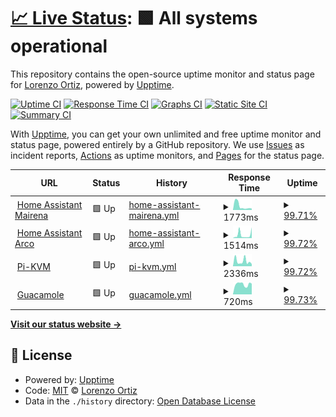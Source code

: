 # [📈 Live Status](https://demo.upptime.js.org): <!--live status--> **🟩 All systems operational**

This repository contains the open-source uptime monitor and status page for [Lorenzo Ortiz](https://demo.upptime.js.org), powered by [Upptime](https://github.com/upptime/upptime).

[![Uptime CI](https://github.com/Infinitte/upptime/workflows/Uptime%20CI/badge.svg)](https://github.com/Infinitte/upptime/actions?query=workflow%3A%22Uptime+CI%22)
[![Response Time CI](https://github.com/Infinitte/upptime/workflows/Response%20Time%20CI/badge.svg)](https://github.com/Infinitte/upptime/actions?query=workflow%3A%22Response+Time+CI%22)
[![Graphs CI](https://github.com/Infinitte/upptime/workflows/Graphs%20CI/badge.svg)](https://github.com/Infinitte/upptime/actions?query=workflow%3A%22Graphs+CI%22)
[![Static Site CI](https://github.com/Infinitte/upptime/workflows/Static%20Site%20CI/badge.svg)](https://github.com/Infinitte/upptime/actions?query=workflow%3A%22Static+Site+CI%22)
[![Summary CI](https://github.com/Infinitte/upptime/workflows/Summary%20CI/badge.svg)](https://github.com/Infinitte/upptime/actions?query=workflow%3A%22Summary+CI%22)

With [Upptime](https://upptime.js.org), you can get your own unlimited and free uptime monitor and status page, powered entirely by a GitHub repository. We use [Issues](https://github.com/Infinitte/upptime/issues) as incident reports, [Actions](https://github.com/Infinitte/upptime/actions) as uptime monitors, and [Pages](https://demo.upptime.js.org) for the status page.

<!--start: status pages-->
<!-- This summary is generated by Upptime (https://github.com/upptime/upptime) -->
<!-- Do not edit this manually, your changes will be overwritten -->
<!-- prettier-ignore -->
| URL | Status | History | Response Time | Uptime |
| --- | ------ | ------- | ------------- | ------ |
| <img alt="" src="https://icons.duckduckgo.com/ip3/kabble.duckdns.org.ico" height="13"> [Home Assistant Mairena](https://kabble.duckdns.org/) | 🟩 Up | [home-assistant-mairena.yml](https://github.com/Infinitte/upptime/commits/HEAD/history/home-assistant-mairena.yml) | <details><summary><img alt="Response time graph" src="./graphs/home-assistant-mairena/response-time-week.png" height="20"> 1773ms</summary><br><a href="https://Infinitte.github.io/upptime/history/home-assistant-mairena"><img alt="Response time 1544" src="https://img.shields.io/endpoint?url=https%3A%2F%2Fraw.githubusercontent.com%2FInfinitte%2Fupptime%2FHEAD%2Fapi%2Fhome-assistant-mairena%2Fresponse-time.json"></a><br><a href="https://Infinitte.github.io/upptime/history/home-assistant-mairena"><img alt="24-hour response time 761" src="https://img.shields.io/endpoint?url=https%3A%2F%2Fraw.githubusercontent.com%2FInfinitte%2Fupptime%2FHEAD%2Fapi%2Fhome-assistant-mairena%2Fresponse-time-day.json"></a><br><a href="https://Infinitte.github.io/upptime/history/home-assistant-mairena"><img alt="7-day response time 1773" src="https://img.shields.io/endpoint?url=https%3A%2F%2Fraw.githubusercontent.com%2FInfinitte%2Fupptime%2FHEAD%2Fapi%2Fhome-assistant-mairena%2Fresponse-time-week.json"></a><br><a href="https://Infinitte.github.io/upptime/history/home-assistant-mairena"><img alt="30-day response time 2295" src="https://img.shields.io/endpoint?url=https%3A%2F%2Fraw.githubusercontent.com%2FInfinitte%2Fupptime%2FHEAD%2Fapi%2Fhome-assistant-mairena%2Fresponse-time-month.json"></a><br><a href="https://Infinitte.github.io/upptime/history/home-assistant-mairena"><img alt="1-year response time 1544" src="https://img.shields.io/endpoint?url=https%3A%2F%2Fraw.githubusercontent.com%2FInfinitte%2Fupptime%2FHEAD%2Fapi%2Fhome-assistant-mairena%2Fresponse-time-year.json"></a></details> | <details><summary><a href="https://Infinitte.github.io/upptime/history/home-assistant-mairena">99.71%</a></summary><a href="https://Infinitte.github.io/upptime/history/home-assistant-mairena"><img alt="All-time uptime 99.62%" src="https://img.shields.io/endpoint?url=https%3A%2F%2Fraw.githubusercontent.com%2FInfinitte%2Fupptime%2FHEAD%2Fapi%2Fhome-assistant-mairena%2Fuptime.json"></a><br><a href="https://Infinitte.github.io/upptime/history/home-assistant-mairena"><img alt="24-hour uptime 97.98%" src="https://img.shields.io/endpoint?url=https%3A%2F%2Fraw.githubusercontent.com%2FInfinitte%2Fupptime%2FHEAD%2Fapi%2Fhome-assistant-mairena%2Fuptime-day.json"></a><br><a href="https://Infinitte.github.io/upptime/history/home-assistant-mairena"><img alt="7-day uptime 99.71%" src="https://img.shields.io/endpoint?url=https%3A%2F%2Fraw.githubusercontent.com%2FInfinitte%2Fupptime%2FHEAD%2Fapi%2Fhome-assistant-mairena%2Fuptime-week.json"></a><br><a href="https://Infinitte.github.io/upptime/history/home-assistant-mairena"><img alt="30-day uptime 99.53%" src="https://img.shields.io/endpoint?url=https%3A%2F%2Fraw.githubusercontent.com%2FInfinitte%2Fupptime%2FHEAD%2Fapi%2Fhome-assistant-mairena%2Fuptime-month.json"></a><br><a href="https://Infinitte.github.io/upptime/history/home-assistant-mairena"><img alt="1-year uptime 99.62%" src="https://img.shields.io/endpoint?url=https%3A%2F%2Fraw.githubusercontent.com%2FInfinitte%2Fupptime%2FHEAD%2Fapi%2Fhome-assistant-mairena%2Fuptime-year.json"></a></details>
| <img alt="" src="https://icons.duckduckgo.com/ip3/peque.duckdns.org.ico" height="13"> [Home Assistant Arco](https://peque.duckdns.org/) | 🟩 Up | [home-assistant-arco.yml](https://github.com/Infinitte/upptime/commits/HEAD/history/home-assistant-arco.yml) | <details><summary><img alt="Response time graph" src="./graphs/home-assistant-arco/response-time-week.png" height="20"> 1514ms</summary><br><a href="https://Infinitte.github.io/upptime/history/home-assistant-arco"><img alt="Response time 1167" src="https://img.shields.io/endpoint?url=https%3A%2F%2Fraw.githubusercontent.com%2FInfinitte%2Fupptime%2FHEAD%2Fapi%2Fhome-assistant-arco%2Fresponse-time.json"></a><br><a href="https://Infinitte.github.io/upptime/history/home-assistant-arco"><img alt="24-hour response time 2004" src="https://img.shields.io/endpoint?url=https%3A%2F%2Fraw.githubusercontent.com%2FInfinitte%2Fupptime%2FHEAD%2Fapi%2Fhome-assistant-arco%2Fresponse-time-day.json"></a><br><a href="https://Infinitte.github.io/upptime/history/home-assistant-arco"><img alt="7-day response time 1514" src="https://img.shields.io/endpoint?url=https%3A%2F%2Fraw.githubusercontent.com%2FInfinitte%2Fupptime%2FHEAD%2Fapi%2Fhome-assistant-arco%2Fresponse-time-week.json"></a><br><a href="https://Infinitte.github.io/upptime/history/home-assistant-arco"><img alt="30-day response time 1697" src="https://img.shields.io/endpoint?url=https%3A%2F%2Fraw.githubusercontent.com%2FInfinitte%2Fupptime%2FHEAD%2Fapi%2Fhome-assistant-arco%2Fresponse-time-month.json"></a><br><a href="https://Infinitte.github.io/upptime/history/home-assistant-arco"><img alt="1-year response time 1167" src="https://img.shields.io/endpoint?url=https%3A%2F%2Fraw.githubusercontent.com%2FInfinitte%2Fupptime%2FHEAD%2Fapi%2Fhome-assistant-arco%2Fresponse-time-year.json"></a></details> | <details><summary><a href="https://Infinitte.github.io/upptime/history/home-assistant-arco">99.72%</a></summary><a href="https://Infinitte.github.io/upptime/history/home-assistant-arco"><img alt="All-time uptime 79.40%" src="https://img.shields.io/endpoint?url=https%3A%2F%2Fraw.githubusercontent.com%2FInfinitte%2Fupptime%2FHEAD%2Fapi%2Fhome-assistant-arco%2Fuptime.json"></a><br><a href="https://Infinitte.github.io/upptime/history/home-assistant-arco"><img alt="24-hour uptime 98.02%" src="https://img.shields.io/endpoint?url=https%3A%2F%2Fraw.githubusercontent.com%2FInfinitte%2Fupptime%2FHEAD%2Fapi%2Fhome-assistant-arco%2Fuptime-day.json"></a><br><a href="https://Infinitte.github.io/upptime/history/home-assistant-arco"><img alt="7-day uptime 99.72%" src="https://img.shields.io/endpoint?url=https%3A%2F%2Fraw.githubusercontent.com%2FInfinitte%2Fupptime%2FHEAD%2Fapi%2Fhome-assistant-arco%2Fuptime-week.json"></a><br><a href="https://Infinitte.github.io/upptime/history/home-assistant-arco"><img alt="30-day uptime 99.60%" src="https://img.shields.io/endpoint?url=https%3A%2F%2Fraw.githubusercontent.com%2FInfinitte%2Fupptime%2FHEAD%2Fapi%2Fhome-assistant-arco%2Fuptime-month.json"></a><br><a href="https://Infinitte.github.io/upptime/history/home-assistant-arco"><img alt="1-year uptime 79.40%" src="https://img.shields.io/endpoint?url=https%3A%2F%2Fraw.githubusercontent.com%2FInfinitte%2Fupptime%2FHEAD%2Fapi%2Fhome-assistant-arco%2Fuptime-year.json"></a></details>
| <img alt="" src="https://icons.duckduckgo.com/ip3/pikvm.kabble.duckdns.org.ico" height="13"> [Pi-KVM](https://pikvm.kabble.duckdns.org) | 🟩 Up | [pi-kvm.yml](https://github.com/Infinitte/upptime/commits/HEAD/history/pi-kvm.yml) | <details><summary><img alt="Response time graph" src="./graphs/pi-kvm/response-time-week.png" height="20"> 2336ms</summary><br><a href="https://Infinitte.github.io/upptime/history/pi-kvm"><img alt="Response time 1780" src="https://img.shields.io/endpoint?url=https%3A%2F%2Fraw.githubusercontent.com%2FInfinitte%2Fupptime%2FHEAD%2Fapi%2Fpi-kvm%2Fresponse-time.json"></a><br><a href="https://Infinitte.github.io/upptime/history/pi-kvm"><img alt="24-hour response time 1525" src="https://img.shields.io/endpoint?url=https%3A%2F%2Fraw.githubusercontent.com%2FInfinitte%2Fupptime%2FHEAD%2Fapi%2Fpi-kvm%2Fresponse-time-day.json"></a><br><a href="https://Infinitte.github.io/upptime/history/pi-kvm"><img alt="7-day response time 2336" src="https://img.shields.io/endpoint?url=https%3A%2F%2Fraw.githubusercontent.com%2FInfinitte%2Fupptime%2FHEAD%2Fapi%2Fpi-kvm%2Fresponse-time-week.json"></a><br><a href="https://Infinitte.github.io/upptime/history/pi-kvm"><img alt="30-day response time 2042" src="https://img.shields.io/endpoint?url=https%3A%2F%2Fraw.githubusercontent.com%2FInfinitte%2Fupptime%2FHEAD%2Fapi%2Fpi-kvm%2Fresponse-time-month.json"></a><br><a href="https://Infinitte.github.io/upptime/history/pi-kvm"><img alt="1-year response time 1780" src="https://img.shields.io/endpoint?url=https%3A%2F%2Fraw.githubusercontent.com%2FInfinitte%2Fupptime%2FHEAD%2Fapi%2Fpi-kvm%2Fresponse-time-year.json"></a></details> | <details><summary><a href="https://Infinitte.github.io/upptime/history/pi-kvm">99.72%</a></summary><a href="https://Infinitte.github.io/upptime/history/pi-kvm"><img alt="All-time uptime 91.25%" src="https://img.shields.io/endpoint?url=https%3A%2F%2Fraw.githubusercontent.com%2FInfinitte%2Fupptime%2FHEAD%2Fapi%2Fpi-kvm%2Fuptime.json"></a><br><a href="https://Infinitte.github.io/upptime/history/pi-kvm"><img alt="24-hour uptime 98.06%" src="https://img.shields.io/endpoint?url=https%3A%2F%2Fraw.githubusercontent.com%2FInfinitte%2Fupptime%2FHEAD%2Fapi%2Fpi-kvm%2Fuptime-day.json"></a><br><a href="https://Infinitte.github.io/upptime/history/pi-kvm"><img alt="7-day uptime 99.72%" src="https://img.shields.io/endpoint?url=https%3A%2F%2Fraw.githubusercontent.com%2FInfinitte%2Fupptime%2FHEAD%2Fapi%2Fpi-kvm%2Fuptime-week.json"></a><br><a href="https://Infinitte.github.io/upptime/history/pi-kvm"><img alt="30-day uptime 99.65%" src="https://img.shields.io/endpoint?url=https%3A%2F%2Fraw.githubusercontent.com%2FInfinitte%2Fupptime%2FHEAD%2Fapi%2Fpi-kvm%2Fuptime-month.json"></a><br><a href="https://Infinitte.github.io/upptime/history/pi-kvm"><img alt="1-year uptime 91.25%" src="https://img.shields.io/endpoint?url=https%3A%2F%2Fraw.githubusercontent.com%2FInfinitte%2Fupptime%2FHEAD%2Fapi%2Fpi-kvm%2Fuptime-year.json"></a></details>
| <img alt="" src="https://icons.duckduckgo.com/ip3/guacamole.kabble.duckdns.org.ico" height="13"> [Guacamole](https://guacamole.kabble.duckdns.org/#/) | 🟩 Up | [guacamole.yml](https://github.com/Infinitte/upptime/commits/HEAD/history/guacamole.yml) | <details><summary><img alt="Response time graph" src="./graphs/guacamole/response-time-week.png" height="20"> 720ms</summary><br><a href="https://Infinitte.github.io/upptime/history/guacamole"><img alt="Response time 1304" src="https://img.shields.io/endpoint?url=https%3A%2F%2Fraw.githubusercontent.com%2FInfinitte%2Fupptime%2FHEAD%2Fapi%2Fguacamole%2Fresponse-time.json"></a><br><a href="https://Infinitte.github.io/upptime/history/guacamole"><img alt="24-hour response time 797" src="https://img.shields.io/endpoint?url=https%3A%2F%2Fraw.githubusercontent.com%2FInfinitte%2Fupptime%2FHEAD%2Fapi%2Fguacamole%2Fresponse-time-day.json"></a><br><a href="https://Infinitte.github.io/upptime/history/guacamole"><img alt="7-day response time 720" src="https://img.shields.io/endpoint?url=https%3A%2F%2Fraw.githubusercontent.com%2FInfinitte%2Fupptime%2FHEAD%2Fapi%2Fguacamole%2Fresponse-time-week.json"></a><br><a href="https://Infinitte.github.io/upptime/history/guacamole"><img alt="30-day response time 1402" src="https://img.shields.io/endpoint?url=https%3A%2F%2Fraw.githubusercontent.com%2FInfinitte%2Fupptime%2FHEAD%2Fapi%2Fguacamole%2Fresponse-time-month.json"></a><br><a href="https://Infinitte.github.io/upptime/history/guacamole"><img alt="1-year response time 1304" src="https://img.shields.io/endpoint?url=https%3A%2F%2Fraw.githubusercontent.com%2FInfinitte%2Fupptime%2FHEAD%2Fapi%2Fguacamole%2Fresponse-time-year.json"></a></details> | <details><summary><a href="https://Infinitte.github.io/upptime/history/guacamole">99.73%</a></summary><a href="https://Infinitte.github.io/upptime/history/guacamole"><img alt="All-time uptime 99.73%" src="https://img.shields.io/endpoint?url=https%3A%2F%2Fraw.githubusercontent.com%2FInfinitte%2Fupptime%2FHEAD%2Fapi%2Fguacamole%2Fuptime.json"></a><br><a href="https://Infinitte.github.io/upptime/history/guacamole"><img alt="24-hour uptime 98.09%" src="https://img.shields.io/endpoint?url=https%3A%2F%2Fraw.githubusercontent.com%2FInfinitte%2Fupptime%2FHEAD%2Fapi%2Fguacamole%2Fuptime-day.json"></a><br><a href="https://Infinitte.github.io/upptime/history/guacamole"><img alt="7-day uptime 99.73%" src="https://img.shields.io/endpoint?url=https%3A%2F%2Fraw.githubusercontent.com%2FInfinitte%2Fupptime%2FHEAD%2Fapi%2Fguacamole%2Fuptime-week.json"></a><br><a href="https://Infinitte.github.io/upptime/history/guacamole"><img alt="30-day uptime 99.71%" src="https://img.shields.io/endpoint?url=https%3A%2F%2Fraw.githubusercontent.com%2FInfinitte%2Fupptime%2FHEAD%2Fapi%2Fguacamole%2Fuptime-month.json"></a><br><a href="https://Infinitte.github.io/upptime/history/guacamole"><img alt="1-year uptime 99.73%" src="https://img.shields.io/endpoint?url=https%3A%2F%2Fraw.githubusercontent.com%2FInfinitte%2Fupptime%2FHEAD%2Fapi%2Fguacamole%2Fuptime-year.json"></a></details>

<!--end: status pages-->

[**Visit our status website →**](https://demo.upptime.js.org)

## 📄 License

- Powered by: [Upptime](https://github.com/upptime/upptime)
- Code: [MIT](./LICENSE) © [Lorenzo Ortiz](https://demo.upptime.js.org)
- Data in the `./history` directory: [Open Database License](https://opendatacommons.org/licenses/odbl/1-0/)
